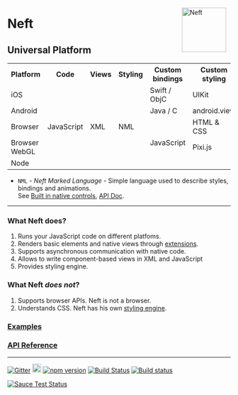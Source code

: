 <a href="http://www.neft.io"><img src="http://www.neft.io/static/images/neft-white.svg" alt="Neft" width="100" align="right" hspace="10" vspace="6"></a>

# Neft

## Universal Platform

<table>
	<tr>
		<th>Platform</th>
		<th>Code</th>
		<th>Views</th>
		<th>Styling</th>
		<th>Custom bindings</th>
		<th>Custom styling</th>
	</tr>
	<tr>
		<td>iOS</td>
		<td rowspan="5">JavaScript</td>
		<td rowspan="5">XML</td>
		<td rowspan="5">NML</td>
		<td>Swift / ObjC</td>
		<td>UIKit</td>
	</tr>
	<tr>
		<td>Android</td>
		<td>Java / C</td>
		<td>android.view</td>
	</tr>
	<tr>
		<td>Browser</td>
		<td rowspan="3">JavaScript</td>
		<td>HTML & CSS</td>
	</tr>
	<tr>
		<td>Browser WebGL</td>
		<td>Pixi.js</td>
	</tr>
	<tr>
		<td>Node</td>
		<td></td>
	</tr>
</table>

- `NML` - *Neft Marked Language* - Simple language used to describe styles, bindings and animations.<br>See [Built in native controls](https://github.com/Neft-io/neft-default-styles), [API Doc](https://github.com/Neft-io/neft/wiki/Renderer-API).

* * *

### What Neft does?

1. Runs your JavaScript code on different platfoms.
2. Renders basic elements and native views through [extensions](https://github.com/Neft-io/neft/wiki/Extensions).
3. Supports asynchronous communication with native code.
4. Allows to write component-based views in XML and JavaScript
5. Provides styling engine.

### What Neft *does not*?

1. Supports browser APIs. Neft is not a browser.
2. Understands CSS. Neft has his own [styling engine](https://github.com/Neft-io/neft/wiki/Styles).

### [Examples](https://github.com/Neft-io/neft/wiki/Examples)

### [API Reference](https://github.com/Neft-io/neft/wiki/API-Reference)

* * *

[![Gitter](https://img.shields.io/gitter/room/nwjs/nw.js.svg)](https://gitter.im/Neft-io/neft)
<a href="https://twitter.com/neft_io"><img src="https://g.twimg.com/about/feature-corporate/image/followbutton.png" alt="Twitter" height="20" /></a>
[![npm version](https://badge.fury.io/js/neft.svg)](https://badge.fury.io/js/neft)
[![Build Status](https://travis-ci.org/Neft-io/neft.svg?branch=master)](https://travis-ci.org/Neft-io/neft)
[![Build status](https://ci.appveyor.com/api/projects/status/k3mj31b8406cwflv/branch/master?svg=true)](https://ci.appveyor.com/project/KrysKruk/neft/branch/master)

[![Sauce Test Status](https://saucelabs.com/browser-matrix/kildyt.svg)](https://saucelabs.com/u/kildyt)
